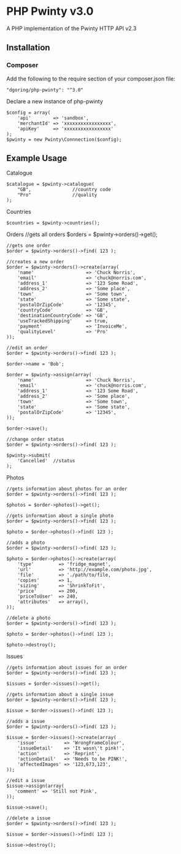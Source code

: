 # PHP Pwinty v3.0

A PHP implementation of the Pwinty HTTP API v2.3

## Installation

### Composer

Add the following to the require section of your composer.json file:

    "dgoring/php-pwinty": "^3.0"

Declare a new instance of php-pwinty

    $config = array(
        'api'        => 'sandbox',
        'merchantId' => 'xxxxxxxxxxxxxxxxx',
        'apiKey'     => 'xxxxxxxxxxxxxxxxx'
    );
    $pwinty = new Pwinty\Connnection($config);

## Example Usage

Catalogue

    $catalogue = $pwinty->catalogue(
        "GB",               //country code
        "Pro"               //quality
    );

Countries

    $countries = $pwinty->countries();

Orders
    //gets all orders
    $orders = $pwinty->orders()->get();

    //gets one order
    $order = $pwinty->orders()->find( 123 );

    //creates a new order
    $order = $pwinty->orders()->create(array(
        'name'                   => 'Chuck Norris',
        'email'                  => 'chuck@norris.com',
        'address_1'              => '123 Some Road',
        'address_2'              => 'Some place',
        'town'                   => 'Some town',
        'state'                  => 'Some state',
        'postalOrZipCode'        => '12345',
        'countryCode'            => 'GB',
        'destinationCountryCode' => 'GB',
        'useTrackedShipping'     => true,
        'payment'                => 'InvoiceMe',
        'qualityLevel'           => 'Pro'
    ));

    //edit an order
    $order = $pwinty->orders()->find( 123 );

    $order->name = 'Bob';

    $order = $pwinty->assign(array(
        'name'                   => 'Chuck Norris',
        'email'                  => 'chuck@norris.com',
        'address_1'              => '123 Some Road',
        'address_2'              => 'Some place',
        'town'                   => 'Some town',
        'state'                  => 'Some state',
        'postalOrZipCode'        => '12345',
    ));

    $order->save();

    //change order status
    $order = $pwinty->orders()->find( 123 );

    $pwinty->submit(
        'Cancelled'  //status
    );

Photos

    //gets information about photos for an order
    $order = $pwinty->orders()->find( 123 );

    $photos = $order->photos()->get();

    //gets information about a single photo
    $order = $pwinty->orders()->find( 123 );

    $photo = $order->photos()->find( 123 );

    //adds a photo
    $order = $pwinty->orders()->find( 123 );

    $photo = $order->photos()->create(array(
        'type'         => 'fridge_magnet',
        'url'          => 'http://example.com/photo.jpg',
        'file'         => './path/to/file,
        'copies'       => 1,
        'sizing'       => 'ShrinkToFit',
        'price'        => 200,
        'priceToUser'  => 240,
        'attributes'   => array(),
    ));

    //delete a photo
    $order = $pwinty->orders()->find( 123 );

    $photo = $order->photos()->find( 123 );

    $photo->destroy();

Issues

    //gets information about issues for an order
    $order = $pwinty->orders()->find( 123 );

    $issues = $order->issues()->get();

    //gets information about a single issue
    $order = $pwinty->orders()->find( 123 );

    $issue = $order->issues()->find( 123 );

    //adds a issue
    $order = $pwinty->orders()->find( 123 );

    $issue = $order->issues()->create(array(
        'issue'          => 'WrongFrameColour',
        'issueDetail'    => 'It wasn\'t pink!',
        'action'         => 'Reprint',
        'actionDetail'   => 'Needs to be PINK!',
        'affectedImages' => '123,673,123',
    ));

    //edit a issue
    $issue->assign(array(
       'comment' => 'Still not Pink',
    ));

    $issue->save();

    //delete a issue
    $order = $pwinty->orders()->find( 123 );

    $issue = $order->issues()->find( 123 );

    $issue->destroy();
